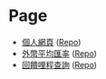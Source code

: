# Page

- [個人網頁](https://chi0307.github.io) ([Repo](https://github.com/chi0307/chi0307.github.io/tree/master))
- [外幣平均匯率](https://chi0307.github.io/projects/averageExchangeRate) ([Repo](https://github.com/chi0307/chi0307.github.io/tree/master/src/views/projects/AverageExchangeRate))
- [回饋哩程查詢](https://chi0307.github.io/projects/bestMileageCards) ([Repo](https://github.com/chi0307/chi0307.github.io/tree/master/src/views/projects/BestMileageCards))
